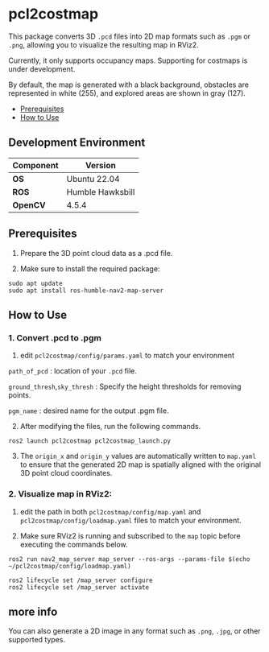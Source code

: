 # pcl2costmap

This package converts 3D `.pcd` files into 2D map formats such as `.pgm` or `.png`, allowing you to visualize the resulting map in RViz2.

Currently, it only supports occupancy maps. Supporting for costmaps is under development.

By default, the map is generated with a black background, obstacles are represented in white (255), and explored areas are shown in gray (127).

- [Prerequisites](#Prerequisites)
- [How to Use](#how-to-use)


## Development Environment

| Component   | Version          |
|-------------|------------------|
| **OS**      | Ubuntu 22.04     |
| **ROS**     | Humble Hawksbill     |
| **OpenCV**  | 4.5.4            |


## Prerequisites

1) Prepare the 3D point cloud data as a .pcd file.

2) Make sure to install the required package:
```
sudo apt update
sudo apt install ros-humble-nav2-map-server
```

## How to Use
### 1. Convert .pcd to .pgm

1) edit `pcl2costmap/config/params.yaml` to match your environment

`path_of_pcd` : location of your `.pcd` file.

`ground_thresh`,`sky_thresh` : Specify the height thresholds for removing points.

`pgm_name` : desired name for the output .pgm file.


2) After modifying the files, run the following commands.
```
ros2 launch pcl2costmap pcl2costmap_launch.py
```
3) The `origin_x` and `origin_y` values are automatically written to `map.yaml` to ensure that the generated 2D map is spatially aligned with the original 3D point cloud coordinates.

### 2. Visualize map in RViz2:

1) edit the path in both `pcl2costmap/config/map.yaml` and `pcl2costmap/config/loadmap.yaml` files to match your environment.

2) Make sure RViz2 is running and subscribed to the `map` topic before executing the commands below.

```
ros2 run nav2_map_server map_server --ros-args --params-file $(echo ~/pcl2costmap/config/loadmap.yaml)

```

```
ros2 lifecycle set /map_server configure
ros2 lifecycle set /map_server activate

```


## more info
You can also generate a 2D image in any format such as `.png`, `.jpg`, or other supported types.